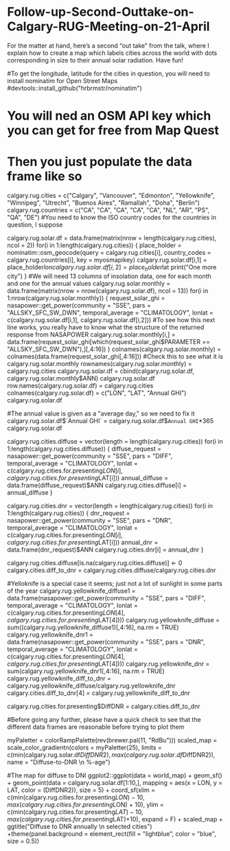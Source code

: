 # Follow-up-Second-Outtake-on-Calgary-RUG-Meeting-on-21-April

For the matter at hand, here’s a second “out take” from the talk, where I explain how to create a map which labels cities across the world with dots corresponding in size to their annual solar radiation. Have fun!

#To get the longitude, latitude for the cities in question, you will need to install nominatim for Open Street Maps
#devtools::install_github("hrbrmstr/nominatim")
# You will ned an OSM API key which you can get for free from Map Quest 
# Then you just populate the data frame like so 

calgary.rug.cities = c("Calgary", "Vancouver", "Edmonton", "Yellowknife", "Winnipeg", "Utrecht", "Buenos Aires", "Ramallah", "Doha", "Berlin")
calgary.rug.countries = c("CA", "CA", "CA", "CA", "CA", "NL", "AR", "PS", "QA", "DE")
#You need to know the ISO country codes for the countries in question, I suppose 


calgary.rug.solar.df = data.frame(matrix(nrow = length(calgary.rug.cities), ncol = 2))
for(i in 1:length(calgary.rug.cities))
{
  place_holder = nominatim::osm_geocode(query = calgary.rug.cities[i], country_codes = calgary.rug.countries[i], key = myosmapikey)
  calgary.rug.solar.df[i,1] = place_holder$lon
  calgary.rug.solar.df[i,2] = place_holder$lat
  print("One more city")
}
#We will need 13 columns of insolation data, one for each month and one for the annual values
calgary.rug.solar.monthly = data.frame(matrix(nrow = nrow(calgary.rug.solar.df), ncol = 13))
for(i in 1:nrow(calgary.rug.solar.monthly))
{
  request_solar_ghi = nasapower::get_power(community = "SSE", pars = "ALLSKY_SFC_SW_DWN", temporal_average = "CLIMATOLOGY", lonlat = c(calgary.rug.solar.df[i,1], calgary.rug.solar.df[i,2]))
  #To see how this next line works, you really have to know what the structure of the returned response from NASAPOWER
  calgary.rug.solar.monthly[i,] = data.frame(request_solar_ghi[which(request_solar_ghi$PARAMETER == "ALLSKY_SFC_SW_DWN"),][,4:16])
}
colnames(calgary.rug.solar.monthly) = colnames(data.frame(request_solar_ghi[,4:16]))
#Check this to see what it is
calgary.rug.solar.monthly
rownames(calgary.rug.solar.monthly) = calgary.rug.cities
calgary.rug.solar.df = cbind(calgary.rug.solar.df, calgary.rug.solar.monthly$ANN)
calgary.rug.solar.df
row.names(calgary.rug.solar.df) = calgary.rug.cities
colnames(calgary.rug.solar.df) = c("LON", "LAT", "Annual GHI")
calgary.rug.solar.df

#The annual value is given as a "average day," so we need to fix it 
calgary.rug.solar.df$`Annual GHI` = calgary.rug.solar.df$`Annual GHI`*365
calgary.rug.solar.df

calgary.rug.cities.diffuse = vector(length = length(calgary.rug.cities))
for(i in 1:length(calgary.rug.cities.diffuse))
{
  diffuse_request = nasapower::get_power(community = "SSE", pars = "DIFF", temporal_average = "CLIMATOLOGY", lonlat = c(calgary.rug.cities.for.presenting$LON[i], calgary.rug.cities.for.presenting$LAT[i]))
  annual_diffuse = data.frame(diffuse_request)$ANN
  calgary.rug.cities.diffuse[i] = annual_diffuse
}

calgary.rug.cities.dnr = vector(length = length(calgary.rug.cities))
for(i in 1:length(calgary.rug.cities))
{
  dnr_request = nasapower::get_power(community = "SSE", pars = "DNR", temporal_average = "CLIMATOLOGY", lonlat = c(calgary.rug.cities.for.presenting$LON[i], calgary.rug.cities.for.presenting$LAT[i]))
  annual_dnr = data.frame(dnr_request)$ANN
  calgary.rug.cities.dnr[i] = annual_dnr
}

calgary.rug.cities.diffuse[is.na(calgary.rug.cities.diffuse)] <- 0
calgary.cities.diff_to_dnr = calgary.rug.cities.diffuse/calgary.rug.cities.dnr

#Yelloknife is a special case it seems; just not a lot of sunlight in some parts of the year 
calgary.rug.yellowknife_diffuse1 = data.frame(nasapower::get_power(community = "SSE", pars = "DIFF", temporal_average = "CLIMATOLOGY", lonlat = c(calgary.rug.cities.for.presenting$LON[4], calgary.rug.cities.for.presenting$LAT[4])))
calgary.rug.yellowknife_diffuse = sum((calgary.rug.yellowknife_diffuse1)[,4:16], na.rm = TRUE)
calgary.rug.yellowknife_dnr1 = data.frame(nasapower::get_power(community = "SSE", pars = "DNR", temporal_average = "CLIMATOLOGY", lonlat = c(calgary.rug.cities.for.presenting$LON[4], calgary.rug.cities.for.presenting$LAT[4])))
calgary.rug.yellowknife_dnr = sum(calgary.rug.yellowknife_dnr1[,4:16], na.rm = TRUE)
calgary.rug.yellowknife_diff_to_dnr = calgary.rug.yellowknife_diffuse/calgary.rug.yellowknife_dnr
calgary.cities.diff_to_dnr[4] = calgary.rug.yellowknife_diff_to_dnr

calgary.rug.cities.for.presenting$DiffDNR = calgary.cities.diff_to_dnr


#Before going any further, please have a quick check to see that the different data frames are reasonable before trying to plot them

myPaletter = colorRampPalette(rev(brewer.pal(11, "RdBu")))
scaled_map = scale_color_gradientn(colors = myPaletter(25), limits = c(min(calgary.rug.solar.df$DiffDNR2), max(calgary.rug.solar.df$DiffDNR2)), name = "Diffuse-to-DNR \n %-age")


#The map for diffuse to DNI 
ggplot2::ggplot(data = world_map) +
  geom_sf() +
  geom_point(data = calgary.rug.solar.df[1:10,],
             mapping = aes(x = LON, y = LAT,
                           color = (DiffDNR2)),
             size = 5) +   coord_sf(xlim = c(min(calgary.rug.cities.for.presenting$LON)-10,
                                             max(calgary.rug.cities.for.presenting$LON) + 10),
                                    ylim = c(min(calgary.rug.cities.for.presenting$LAT)-10,
                                             max(calgary.rug.cities.for.presenting$LAT)+10), expand = F) +
  scaled_map +
  ggtitle("Diffuse to DNR annually \n selected cities") +theme(panel.background = element_rect(fill = "lightblue",  color = "blue", size = 0.5))
